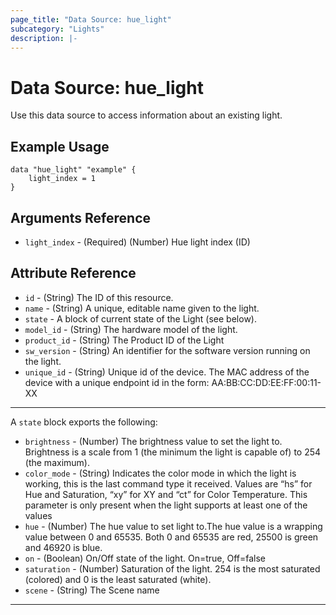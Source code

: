 ```yaml
---
page_title: "Data Source: hue_light"
subcategory: "Lights"
description: |-
---
```


# Data Source: hue_light

Use this data source to access information about an existing light.

## Example Usage

```hcl
data "hue_light" "example" {
    light_index = 1
}
```

## Arguments Reference

- `light_index` - (Required) (Number) Hue light index (ID)

## Attribute Reference

- `id` - (String) The ID of this resource.
- `name` - (String) A unique, editable name given to the light.
- `state` - A block of current state of the Light (see below).
- `model_id` - (String) The hardware model of the light.
- `product_id` - (String) The Product ID of the Light
- `sw_version` - (String) An identifier for the software version running on the light.
- `unique_id` - (String) Unique id of the device. The MAC address of the device with a unique endpoint id in the form: AA:BB:CC:DD:EE:FF:00:11-XX

---

A `state` block exports the following:

- `brightness` - (Number) The brightness value to set the light to. Brightness is a scale from 1 (the minimum the light is capable of) to 254 (the maximum).
- `color_mode` - (String) Indicates the color mode in which the light is working, this is the last command type it received. Values are “hs” for Hue and Saturation, “xy” for XY and “ct” for Color Temperature. This parameter is only present when the light supports at least one of the values
- `hue` - (Number) The hue value to set light to.The hue value is a wrapping value between 0 and 65535. Both 0 and 65535 are red, 25500 is green and 46920 is blue.
- `on` - (Boolean) On/Off state of the light. On=true, Off=false
- `saturation` - (Number) Saturation of the light. 254 is the most saturated (colored) and 0 is the least saturated (white).
- `scene` - (String) The Scene name

---
